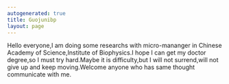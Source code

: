 ```yaml
---
autogenerated: true
title: Guojunibp
layout: page
---
```


Hello everyone,I am doing some researchs with micro-mananger in Chinese
Academy of Science,Institute of Biophysics.I hope I can get my doctor
degree,so I must try hard.Maybe it is difficulty,but I will not
surrend,will not give up and keep moving.Welcome anyone who has same
thought communicate with me.
